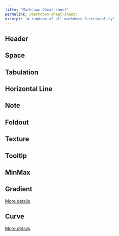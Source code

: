 ```yaml
---
title: "Markdown Cheat-sheet"
permalink: /markdown-cheat-sheet/
excerpt: "A rundown of all markdown functionality"
---
```


## Header

## Space

## Tabulation

## Horizontal Line

## Note

## Foldout

## Texture

## Tooltip

## MinMax

## Gradient
[More details](../gradient)

## Curve
[More details](../curve)